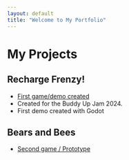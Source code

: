 ```yaml
---
layout: default
title: "Welcome to My Portfolio"
---
```

# My Projects

## Recharge Frenzy!
- [First game/demo created](https://thisiskrispy.itch.io/buddyup-jam-2024)
- Created for the Buddy Up Jam 2024.
- First demo created with Godot

## Bears and Bees
- [Second game / Prototype](https://thisiskrispy.itch.io/bees-on-wheels)
